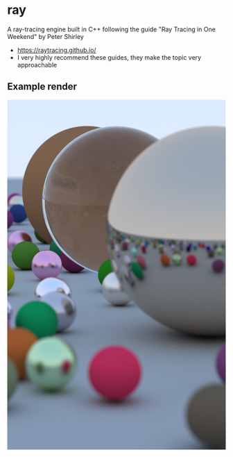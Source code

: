 # ray
A ray-tracing engine built in C++ following the guide "Ray Tracing in One Weekend" by Peter Shirley
  - <https://raytracing.github.io/>
  - I very highly recommend these guides, they make the topic very approachable

## Example render
![900x1440 pixel render using the guide's recommended parameters](renders/900x1440.png)
